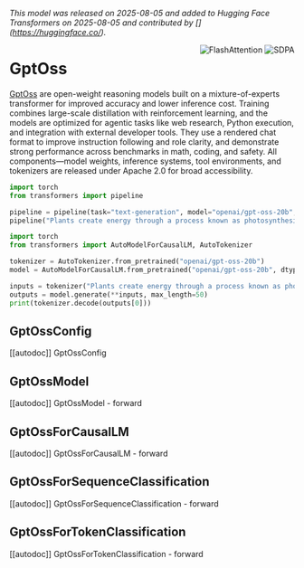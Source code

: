 <!--Copyright 2025 The HuggingFace Team. All rights reserved.

Licensed under the Apache License, Version 2.0 (the "License"); you may not use this file except in compliance with
the License. You may obtain a copy of the License at

http://www.apache.org/licenses/LICENSE-2.0

Unless required by applicable law or agreed to in writing, software distributed under the License is distributed on
an "AS IS" BASIS, WITHOUT WARRANTIES OR CONDITIONS OF ANY KIND, either express or implied. See the License for the
specific language governing permissions and limitations under the License.

⚠️ Note that this file is in Markdown but contain specific syntax for our doc-builder (similar to MDX) that may not be
rendered properly in your Markdown viewer.

-->

*This model was released on 2025-08-05 and added to Hugging Face Transformers on 2025-08-05 and contributed by [<INSERT YOUR HF USERNAME HERE>](https://huggingface.co/<INSERT YOUR HF USERNAME HERE>).*

<div style="float: right;">
    <div class="flex flex-wrap space-x-1">
        <img alt="FlashAttention" src="https://img.shields.io/badge/%E2%9A%A1%EF%B8%8E%20FlashAttention-eae0c8?style=flat">
        <img alt="SDPA" src="https://img.shields.io/badge/SDPA-DE3412?style=flat&logo=pytorch&logoColor=white">
    </div>
</div>

# GptOss

[GptOss](https://huggingface.co/papers/2508.10925) are open-weight reasoning models built on a mixture-of-experts transformer for improved accuracy and lower inference cost. Training combines large-scale distillation with reinforcement learning, and the models are optimized for agentic tasks like web research, Python execution, and integration with external developer tools. They use a rendered chat format to improve instruction following and role clarity, and demonstrate strong performance across benchmarks in math, coding, and safety. All components—model weights, inference systems, tool environments, and tokenizers are released under Apache 2.0 for broad accessibility.

<hfoptions id="usage">
<hfoption id="Pipeline">

```py
import torch
from transformers import pipeline

pipeline = pipeline(task="text-generation", model="openai/gpt-oss-20b", dtype="auto",)
pipeline("Plants create energy through a process known as photosynthesis.")
```

</hfoption>
<hfoption id="AutoModel">

```py
import torch
from transformers import AutoModelForCausalLM, AutoTokenizer

tokenizer = AutoTokenizer.from_pretrained("openai/gpt-oss-20b")
model = AutoModelForCausalLM.from_pretrained("openai/gpt-oss-20b", dtype="auto",)

inputs = tokenizer("Plants create energy through a process known as photosynthesis.", return_tensors="pt")
outputs = model.generate(**inputs, max_length=50)
print(tokenizer.decode(outputs[0]))
```

</hfoption>
</hfoptions>

## GptOssConfig

[[autodoc]] GptOssConfig

## GptOssModel

[[autodoc]] GptOssModel
    - forward

## GptOssForCausalLM

[[autodoc]] GptOssForCausalLM
    - forward

## GptOssForSequenceClassification

[[autodoc]] GptOssForSequenceClassification
    - forward

## GptOssForTokenClassification

[[autodoc]] GptOssForTokenClassification
    - forward

